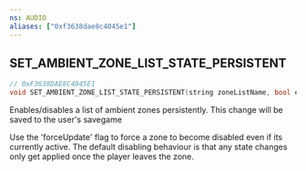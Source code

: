 ```yaml
---
ns: AUDIO
aliases: ["0xf3638dae8c4045e1"]
---
```

## SET_AMBIENT_ZONE_LIST_STATE_PERSISTENT

```c
// 0xF3638DAE8C4045E1
void SET_AMBIENT_ZONE_LIST_STATE_PERSISTENT(string zoneListName, bool enabled, bool forceUpdate);
```

Enables/disables a list of ambient zones persistently. This change will be saved to the user's savegame

Use the 'forceUpdate' flag to force a zone to become disabled even if its currently active. The default disabling behaviour is that any state changes only get applied once the player leaves the zone.

